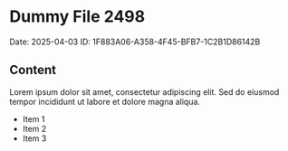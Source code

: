 # Dummy File 2498

Date: 2025-04-03
ID: 1F883A06-A358-4F45-BFB7-1C2B1D86142B

## Content

Lorem ipsum dolor sit amet, consectetur adipiscing elit.
Sed do eiusmod tempor incididunt ut labore et dolore magna aliqua.

* Item 1
* Item 2
* Item 3

